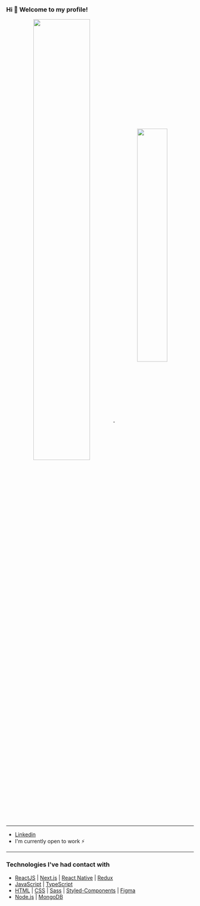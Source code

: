 ### Hi 👋 Welcome to my profile!

<p align="center">
  <a href="https://github.com/anuraghazra/github-readme-stats">
    <img width="55%" align="center" src="https://github-readme-stats.vercel.app/api?username=marceometry&hide=issues&show_icons=true&theme=nord" />
    <img width="40%" align="center" src="https://github-readme-stats.vercel.app/api/top-langs?username=marceometry&langs_count=6&hide=handlebars&layout=compact&theme=nord" />
  </a>
</p>
  
<hr>

- [Linkedin](https://www.linkedin.com/in/marcelino-teixeira-796907212/)
- I'm currently open to work ⚡

<hr>

### Technologies I've had contact with

- [ReactJS](https://reactjs.org) | [Next.js](https://nextjs.org/) | [React Native](https://reactnative.dev/) | [Redux](https://redux.js.org/)
- [JavaScript](https://developer.mozilla.org/pt-BR/docs/Web/JavaScript) | [TypeScript](https://www.typescriptlang.org/)
- [HTML](https://developer.mozilla.org/pt-BR/docs/Web/HTML) | [CSS](https://developer.mozilla.org/pt-BR/docs/Web/CSS) | [Sass](https://sass-lang.com/) | [Styled-Components](https://styled-components.com/) | [Figma](https://figma.com/)
- [Node.js](https://nodejs.org/en/) | [MongoDB](https://www.mongodb.com/1)
